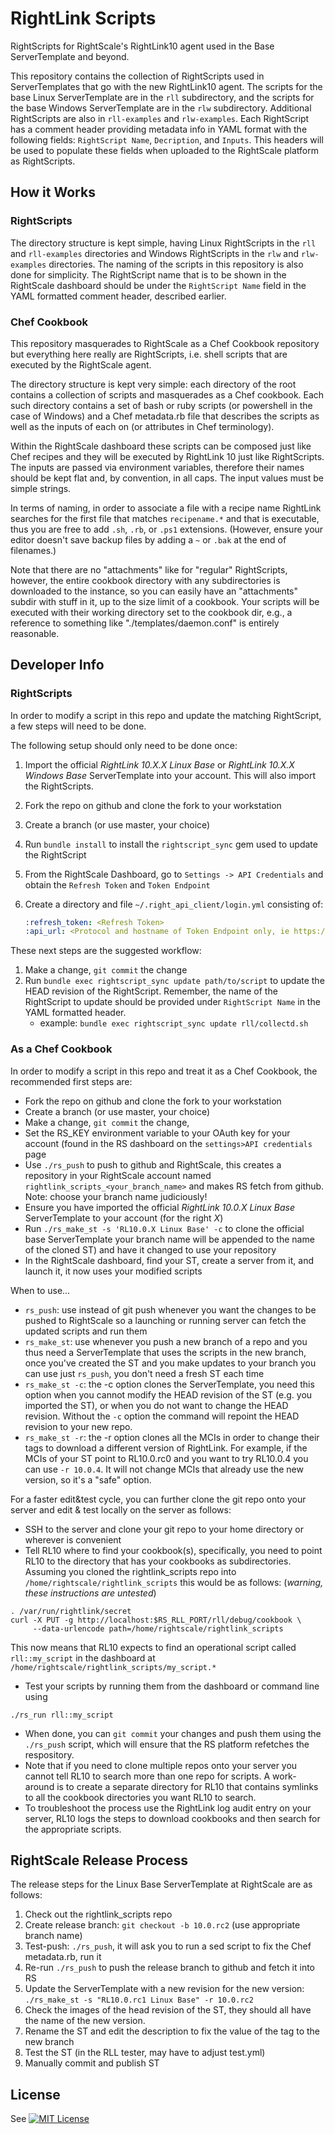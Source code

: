 RightLink Scripts
=================

RightScripts for RightScale's RightLink10 agent used in the Base ServerTemplate and beyond.

This repository contains the collection of RightScripts used in ServerTemplates that go with
the new RightLink10 agent. The scripts for the base Linux ServerTemplate are in the
`rll` subdirectory, and the scripts for the base Windows ServerTemplate are in the `rlw`
subdirectory. Additional RightScripts are also in `rll-examples` and `rlw-examples`.  Each
RightScript has a comment header providing metadata info in YAML format with the following
fields: `RightScript Name`, `Decription`, and `Inputs`. This headers will be used
to populate these fields when uploaded to the RightScale platform as RightScripts.

How it Works
------------
### RightScripts
The directory structure is kept simple, having Linux RightScripts in the `rll` and `rll-examples`
directories and Windows RightScripts in the `rlw` and `rlw-examples` directories.  The naming of
the scripts in this repository is also done for simplicity. The RightScript name that is to be
shown in the RightScale dashboard should be under the `RightScript Name` field in the YAML
formatted comment header, described earlier.

### Chef Cookbook
This repository masquerades to RightScale as a Chef Cookbook repository but everything here
really are RightScripts, i.e. shell scripts that are executed by the RightScale agent.

The directory structure is kept very simple: each directory of the root contains a collection
of scripts and masquerades as a Chef cookbook. Each such directory contains a set of bash or
ruby scripts (or powershell in the case of Windows) and a Chef metadata.rb file that describes
the scripts as well as the inputs of each on (or attributes in Chef terminology).

Within the RightScale dashboard these scripts can be composed just like Chef recipes and they
will be executed by RightLink 10 just like RightScripts. The inputs are passed via environment
variables, therefore their names should be kept flat and, by convention, in all caps. The
input values must be simple strings.

In terms of naming, in order to associate a file with a recipe name RightLink searches for the
first file that matches `recipename.*` and that is executable, thus you are free to add `.sh`,
`.rb`, or `.ps1` extensions. (However, ensure your editor doesn't save backup files by adding
a `~` or `.bak` at the end of filenames.)

Note that there are no "attachments" like for "regular" RightScripts, however, the entire
cookbook directory with any subdirectories is downloaded to the instance, so you can easily have
an "attachments" subdir with stuff in it, up to the size limit of a cookbook. Your scripts will
be executed with their working directory set to the cookbook dir, e.g., a reference to
something like "./templates/daemon.conf" is entirely reasonable.

Developer Info
--------------
### RightScripts
In order to modify a script in this repo and update the matching RightScript, a few steps will need
to be done.

The following setup should only need to be done once:

1. Import the official _RightLink 10.X.X Linux Base_ or _RightLink 10.X.X Windows Base_ ServerTemplate into
   your account. This will also import the RightScripts.
1. Fork the repo on github and clone the fork to your workstation
1. Create a branch (or use master, your choice)
1. Run `bundle install` to install the `rightscript_sync` gem used to update the RightScript
1. From the RightScale Dashboard, go to `Settings -> API Credentials` and obtain the `Refresh Token`
   and `Token Endpoint`
1. Create a directory and file `~/.right_api_client/login.yml` consisting of:

   ```yml
   :refresh_token: <Refresh Token>
   :api_url: <Protocol and hostname of Token Endpoint only, ie https://us-3.rightscale.com>
   ```

These next steps are the suggested workflow:

1. Make a change, `git commit` the change
1. Run `bundle exec rightscript_sync update path/to/script` to update the HEAD revision of the RightScript.
   Remember, the name of the RightScript to update should be provided under `RightScript Name` in the YAML
   formatted header.
   * example: `bundle exec rightscript_sync update rll/collectd.sh`

### As a Chef Cookbook
In order to modify a script in this repo and treat it as a Chef Cookbook, the recommended first steps are:
- Fork the repo on github and clone the fork to your workstation
- Create a branch (or use master, your choice)
- Make a change, `git commit` the change,
- Set the RS_KEY environment variable to your OAuth key for your account (found in the RS dashboard
  on the `settings>API credentials` page
- Use `./rs_push` to push to github and RightScale, this creates a repository in your RightScale
  account named `rightlink_scripts_<your_branch_name>` and makes RS fetch from github. Note:
  choose your branch name judiciously!
- Ensure you have imported the official _RightLink 10.0.X Linux Base_ ServerTemplate to your
  account (for the right _X_)
- Run `./rs_make_st -s 'RL10.0.X Linux Base' -c` to clone the official base ServerTemplate
  your branch name will be appended to the name of the cloned ST) and have it changed to use
  your repository
- In the RightScale dashboard, find your ST, create a server from it, and launch it, it now
  uses your modified scripts

When to use...
- `rs_push`: use instead of git push whenever you want the changes to be pushed to RightScale
  so a launching or running server can fetch the updated scripts and run them
- `rs_make_st`: use whenever you push a new branch of a repo and you thus need a ServerTemplate
  that uses the scripts in the new branch, once you've created the ST and you make updates to
  your branch you can use just `rs_push`, you don't need a fresh ST each time
- `rs_make_st -c`: the -c option clones the ServerTemplate, you need this option when you cannot
  modify the HEAD revision of the ST (e.g. you imported the ST), or when you do not want to
  change the HEAD revision. Without the `-c` option the command will repoint the HEAD revision
  to your new repo.
- `rs_make_st -r`: the -r option clones all the MCIs in order to change their tags to download
  a different version of RightLink. For example, if the MCIs of your ST point to RL10.0.rc0 and you
  want to try RL10.0.4 you can use `-r 10.0.4`. It will not change MCIs that already use
  the new version, so it's a "safe" option.

For a faster edit&test cycle, you can further clone the git repo onto your server and edit & test
locally on the server as follows:
- SSH to the server and clone your git repo to your home directory or wherever is convenient
- Tell RL10 where to find your cookbook(s), specifically, you need to point RL10 to the directory
  that has your cookbooks as subdirectories. Assuming you cloned the rightlink_scripts repo
  into `/home/rightscale/rightlink_scripts` this would be as follows:
  (_warning, these instructions are untested_)
```
. /var/run/rightlink/secret
curl -X PUT -g http://localhost:$RS_RLL_PORT/rll/debug/cookbook \
     --data-urlencode path=/home/rightscale/rightlink_scripts
```
  This now means that RL10 expects to find an operational script called `rll::my_script` in the
  dashboard at `/home/rightscale/rightlink_scripts/my_script.*`
- Test your scripts by running them from the dashboard or command line using
```
./rs_run rll::my_script
```
- When done, you can `git commit` your changes and push them using the `./rs_push` script, which
  will ensure that the RS platform refetches the respository.
- Note that if you need to clone multiple repos onto your server you cannot tell RL10 to search
  more than one repo for scripts. A work-around is to create a separate directory for RL10 that
  contains symlinks to all the cookbook directories you want RL10 to search.
- To troubleshoot the process use the RightLink log audit entry on your server, RL10 logs
  the steps to download cookbooks and then search for the appropriate scripts.

RightScale Release Process
--------------------------
The release steps for the Linux Base ServerTemplate at RightScale are as follows:

1. Check out the rightlink_scripts repo
1. Create release branch: `git checkout -b 10.0.rc2` (use appropriate branch name)
1. Test-push: `./rs_push`, it will ask you to run a sed script to fix the Chef metadata.rb,
   run it
1. Re-run `./rs_push` to push the release branch to github and fetch it into RS
1. Update the ServerTemplate with a new revision for the new version:
   `./rs_make_st -s "RL10.0.rc1 Linux Base" -r 10.0.rc2`
1. Check the images of the head revision of the ST, they should all have the name of the new version.
1. Rename the ST and edit the description to fix the value of the tag to the new branch
1. Test the ST (in the RLL tester, may have to adjust test.yml)
1. Manually commit and publish ST

License
-------
See [![MIT License](http://img.shields.io/:license-mit-blue.svg)](LICENSE)
